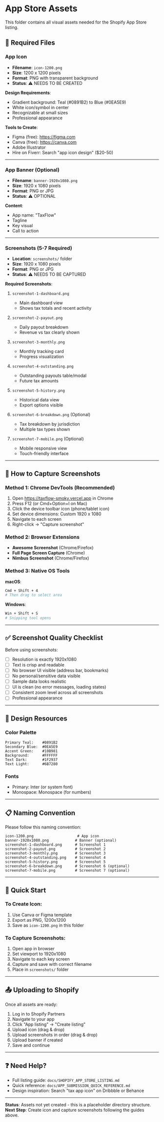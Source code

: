# App Store Assets

This folder contains all visual assets needed for the Shopify App Store listing.

## 📁 Required Files

### App Icon
- **Filename**: `icon-1200.png`
- **Size**: 1200 x 1200 pixels
- **Format**: PNG with transparent background
- **Status**: ⚠️ NEEDS TO BE CREATED

**Design Requirements**:
- Gradient background: Teal (#0891B2) to Blue (#0EA5E9)
- White icon/symbol in center
- Recognizable at small sizes
- Professional appearance

**Tools to Create**:
- Figma (free): https://figma.com
- Canva (free): https://canva.com
- Adobe Illustrator
- Hire on Fiverr: Search "app icon design" ($20-50)

---

### App Banner (Optional)
- **Filename**: `banner-1920x1080.png`
- **Size**: 1920 x 1080 pixels
- **Format**: PNG or JPG
- **Status**: ⚠️ OPTIONAL

**Content**:
- App name: "TaxFlow"
- Tagline
- Key visual
- Call to action

---

### Screenshots (5-7 Required)
- **Location**: `screenshots/` folder
- **Size**: 1920 x 1080 pixels
- **Format**: PNG or JPG
- **Status**: ⚠️ NEEDS TO BE CAPTURED

**Required Screenshots**:

1. `screenshot-1-dashboard.png`
   - Main dashboard view
   - Shows tax totals and recent activity

2. `screenshot-2-payout.png`
   - Daily payout breakdown
   - Revenue vs tax clearly shown

3. `screenshot-3-monthly.png`
   - Monthly tracking card
   - Progress visualization

4. `screenshot-4-outstanding.png`
   - Outstanding payouts table/modal
   - Future tax amounts

5. `screenshot-5-history.png`
   - Historical data view
   - Export options visible

6. `screenshot-6-breakdown.png` (Optional)
   - Tax breakdown by jurisdiction
   - Multiple tax types shown

7. `screenshot-7-mobile.png` (Optional)
   - Mobile responsive view
   - Touch-friendly interface

---

## 📸 How to Capture Screenshots

### Method 1: Chrome DevTools (Recommended)

1. Open https://taxflow-smoky.vercel.app in Chrome
2. Press F12 (or Cmd+Option+I on Mac)
3. Click the device toolbar icon (phone/tablet icon)
4. Set device dimensions: Custom 1920 x 1080
5. Navigate to each screen
6. Right-click → "Capture screenshot"

### Method 2: Browser Extensions

- **Awesome Screenshot** (Chrome/Firefox)
- **Full Page Screen Capture** (Chrome)
- **Nimbus Screenshot** (Chrome/Firefox)

### Method 3: Native OS Tools

**macOS**:
```bash
Cmd + Shift + 4
# Then drag to select area
```

**Windows**:
```bash
Win + Shift + S
# Snipping tool opens
```

---

## ✅ Screenshot Quality Checklist

Before using screenshots:

- [ ] Resolution is exactly 1920x1080
- [ ] Text is crisp and readable
- [ ] No browser UI visible (address bar, bookmarks)
- [ ] No personal/sensitive data visible
- [ ] Sample data looks realistic
- [ ] UI is clean (no error messages, loading states)
- [ ] Consistent zoom level across all screenshots
- [ ] Professional appearance

---

## 🎨 Design Resources

### Color Palette
```
Primary Teal:    #0891B2
Secondary Blue:  #0EA5E9
Accent Green:    #10B981
Background:      #FFFFFF
Text Dark:       #1F2937
Text Light:      #6B7280
```

### Fonts
- Primary: Inter (or system font)
- Monospace: Monospace (for numbers)

---

## 📋 Naming Convention

Please follow this naming convention:

```
icon-1200.png                    # App icon
banner-1920x1080.png            # Banner (optional)
screenshot-1-dashboard.png      # Screenshot 1
screenshot-2-payout.png         # Screenshot 2
screenshot-3-monthly.png        # Screenshot 3
screenshot-4-outstanding.png    # Screenshot 4
screenshot-5-history.png        # Screenshot 5
screenshot-6-breakdown.png      # Screenshot 6 (optional)
screenshot-7-mobile.png         # Screenshot 7 (optional)
```

---

## 🚀 Quick Start

### To Create Icon:
1. Use Canva or Figma template
2. Export as PNG, 1200x1200
3. Save as `icon-1200.png` in this folder

### To Capture Screenshots:
1. Open app in browser
2. Set viewport to 1920x1080
3. Navigate to each key screen
4. Capture and save with correct filename
5. Place in `screenshots/` folder

---

## 📤 Uploading to Shopify

Once all assets are ready:

1. Log in to Shopify Partners
2. Navigate to your app
3. Click "App listing" → "Create listing"
4. Upload icon (drag & drop)
5. Upload screenshots in order (drag & drop)
6. Upload banner if created
7. Save and continue

---

## ❓ Need Help?

- Full listing guide: `docs/SHOPIFY_APP_STORE_LISTING.md`
- Quick reference: `docs/APP_SUBMISSION_QUICK_REFERENCE.md`
- Design inspiration: Search "tax app icon" on Dribbble or Behance

---

**Status**: Assets not yet created - this is a placeholder directory structure.
**Next Step**: Create icon and capture screenshots following the guides above.
